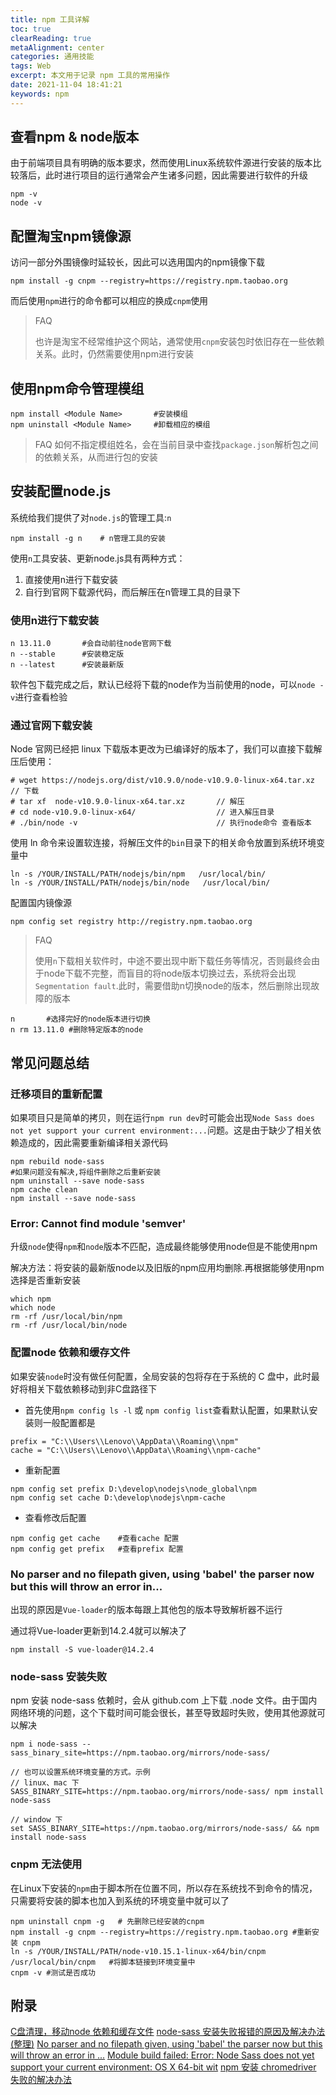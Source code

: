 ```yaml
---
title: npm 工具详解
toc: true
clearReading: true
metaAlignment: center
categories: 通用技能
tags: Web
excerpt: 本文用于记录 npm 工具的常用操作
date: 2021-11-04 18:41:21
keywords: npm
---
```

<!-- toc -->

## 查看npm & node版本

由于前端项目具有明确的版本要求，然而使用Linux系统软件源进行安装的版本比较落后，此时进行项目的运行通常会产生诸多问题，因此需要进行软件的升级

```shell
npm -v
node -v
```

## 配置淘宝npm镜像源

访问一部分外围镜像时延较长，因此可以选用国内的npm镜像下载

```shell
npm install -g cnpm --registry=https://registry.npm.taobao.org
```

而后使用`npm`进行的命令都可以相应的换成`cnpm`使用

> FAQ
>
>也许是淘宝不经常维护这个网站，通常使用`cnpm`安装包时依旧存在一些依赖关系。此时，仍然需要使用npm进行安装

## 使用npm命令管理模组

```shell
npm install <Module Name>		#安装模组
npm uninstall <Module Name>		#卸载相应的模组
```

> FAQ
>如何不指定模组姓名，会在当前目录中查找`package.json`解析包之间的依赖关系，从而进行包的安装

## 安装配置node.js

系统给我们提供了对`node.js`的管理工具:`n`

```shell
npm install -g n    # n管理工具的安装
```

使用`n`工具安装、更新node.js具有两种方式：

1. 直接使用n进行下载安装
2. 自行到官网下载源代码，而后解压在n管理工具的目录下

### 使用n进行下载安装

```shell
n 13.11.0		#会自动前往node官网下载
n --stable		#安装稳定版
n --latest		#安装最新版
```

软件包下载完成之后，默认已经将下载的node作为当前使用的node，可以`node -v`进行查看检验

### 通过官网下载安装

Node 官网已经把 linux 下载版本更改为已编译好的版本了，我们可以直接下载解压后使用：

```shell
# wget https://nodejs.org/dist/v10.9.0/node-v10.9.0-linux-x64.tar.xz    // 下载
# tar xf  node-v10.9.0-linux-x64.tar.xz       // 解压
# cd node-v10.9.0-linux-x64/                  // 进入解压目录
# ./bin/node -v                               // 执行node命令 查看版本
```
使用 ln 命令来设置软连接，将解压文件的`bin`目录下的相关命令放置到系统环境变量中
```shell
ln -s /YOUR/INSTALL/PATH/nodejs/bin/npm   /usr/local/bin/ 
ln -s /YOUR/INSTALL/PATH/nodejs/bin/node   /usr/local/bin/
```
配置国内镜像源
```shell
npm config set registry http://registry.npm.taobao.org
```

> FAQ
>
> 使用`n`下载相关软件时，中途不要出现中断下载任务等情况，否则最终会由于node下载不完整，而盲目的将node版本切换过去，系统将会出现`Segmentation fault`.此时，需要借助n切换node的版本，然后删除出现故障的版本

```shell
n		#选择完好的node版本进行切换
n rm 13.11.0 #删除特定版本的node
```

## 常见问题总结

### 迁移项目的重新配置

如果项目只是简单的拷贝，则在运行`npm run dev`时可能会出现`Node Sass does not yet support your current environment:...`问题。这是由于缺少了相关依赖造成的，因此需要重新编译相关源代码

```shell
npm rebuild node-sass
#如果问题没有解决,将组件删除之后重新安装
npm uninstall --save node-sass
npm cache clean
npm install --save node-sass
```

### Error: Cannot find module 'semver'

升级`node`使得`npm`和`node`版本不匹配，造成最终能够使用node但是不能使用npm

解决方法：将安装的最新版node以及旧版的npm应用均删除.再根据能够使用npm选择是否重新安装

```shell
which npm
which node
rm -rf /usr/local/bin/npm
rm -rf /usr/local/bin/node
```

### 配置node 依赖和缓存文件

如果安装`node`时没有做任何配置，全局安装的包将存在于系统的 C 盘中，此时最好将相关下载依赖移动到非C盘路径下

- 首先使用`npm config ls -l` 或 `npm config list`查看默认配置，如果默认安装则一般配置都是

```node
prefix = "C:\\Users\\Lenovo\\AppData\\Roaming\\npm"
cache = "C:\\Users\\Lenovo\\AppData\\Roaming\\npm-cache"
```
- 重新配置

```node
npm config set prefix D:\develop\nodejs\node_global\npm
npm config set cache D:\develop\nodejs\npm-cache
```
- 查看修改后配置

```node
npm config get cache    #查看cache 配置
npm config get prefix   #查看prefix 配置
```
### No parser and no filepath given, using 'babel' the parser now but this will throw an error in...

出现的原因是`Vue-loader`的版本每跟上其他包的版本导致解析器不运行

通过将Vue-loader更新到14.2.4就可以解决了
```
npm install -S vue-loader@14.2.4
```
### node-sass 安装失败

npm 安装 node-sass 依赖时，会从 github.com 上下载 .node 文件。由于国内网络环境的问题，这个下载时间可能会很长，甚至导致超时失败，使用其他源就可以解决

```
npm i node-sass --sass_binary_site=https://npm.taobao.org/mirrors/node-sass/

// 也可以设置系统环境变量的方式。示例
// linux、mac 下
SASS_BINARY_SITE=https://npm.taobao.org/mirrors/node-sass/ npm install node-sass

// window 下
set SASS_BINARY_SITE=https://npm.taobao.org/mirrors/node-sass/ && npm install node-sass
```
### cnpm 无法使用
在Linux下安装的`npm`由于脚本所在位置不同，所以存在系统找不到命令的情况，只需要将安装的脚本也加入到系统的环境变量中就可以了
```shell
npm uninstall cnpm -g   # 先删除已经安装的cnpm
npm install -g cnpm --registry=https://registry.npm.taobao.org #重新安装 cnpm
ln -s /YOUR/INSTALL/PATH/node-v10.15.1-linux-x64/bin/cnpm /usr/local/bin/cnpm   #将脚本链接到环境变量中
cnpm -v #测试是否成功
```
## 附录

[C盘清理，移动node 依赖和缓存文件](https://blog.csdn.net/qq_34817440/article/details/104260701)
[node-sass 安装失败报错的原因及解决办法(整理)](https://www.cnblogs.com/gitnull/p/10188030.html)
[No parser and no filepath given, using 'babel' the parser now but this will throw an error in ...](https://blog.csdn.net/weixin_41888813/article/details/101345744)
[Module build failed: Error: Node Sass does not yet support your current environment: OS X 64-bit wit](https://blog.csdn.net/liyanhui1001/article/details/84379226)
[npm 安装 chromedriver 失败的解决办法](https://segmentfault.com/a/1190000008310875)
